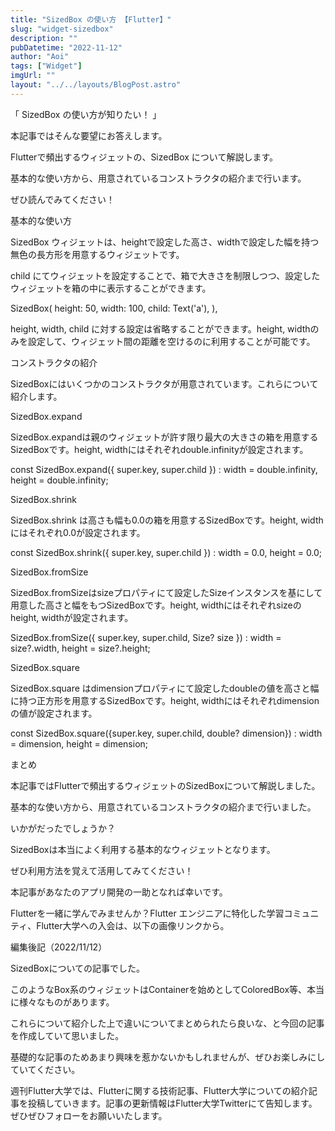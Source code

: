 ```yaml
---
title: "SizedBox の使い方 【Flutter】"
slug: "widget-sizedbox"
description: ""
pubDatetime: "2022-11-12"
author: "Aoi"
tags: ["Widget"]
imgUrl: ""
layout: "../../layouts/BlogPost.astro"
---
```



「 SizedBox の使い方が知りたい！ 」



本記事ではそんな要望にお答えします。



Flutterで頻出するウィジェットの、SizedBox について解説します。



基本的な使い方から、用意されているコンストラクタの紹介まで行います。



ぜひ読んでみてください！



基本的な使い方



SizedBox ウィジェットは、heightで設定した高さ、widthで設定した幅を持つ無色の長方形を用意するウィジェットです。



child にてウィジェットを設定することで、箱で大きさを制限しつつ、設定したウィジェットを箱の中に表示することができます。



SizedBox(
  height: 50,
  width: 100,
  child: Text('a'),
),




height, width, child に対する設定は省略することができます。height, widthのみを設定して、ウィジェット間の距離を空けるのに利用することが可能です。




コンストラクタの紹介



SizedBoxにはいくつかのコンストラクタが用意されています。これらについて紹介します。



SizedBox.expand



SizedBox.expandは親のウィジェットが許す限り最大の大きさの箱を用意するSizedBoxです。height, widthにはそれぞれdouble.infinityが設定されます。



  const SizedBox.expand({ super.key, super.child })
    : width = double.infinity,
      height = double.infinity;



SizedBox.shrink



SizedBox.shrink は高さも幅も0.0の箱を用意するSizedBoxです。height, widthにはそれぞれ0.0が設定されます。



  const SizedBox.shrink({ super.key, super.child })
    : width = 0.0,
      height = 0.0;



SizedBox.fromSize



SizedBox.fromSizeはsizeプロパティにて設定したSizeインスタンスを基にして用意した高さと幅をもつSizedBoxです。height, widthにはそれぞれsizeのheight, widthが設定されます。



  SizedBox.fromSize({ super.key, super.child, Size? size })
    : width = size?.width,
      height = size?.height;



SizedBox.square



SizedBox.square はdimensionプロパティにて設定したdoubleの値を高さと幅に持つ正方形を用意するSizedBoxです。height, widthにはそれぞれdimensionの値が設定されます。



  const SizedBox.square({super.key, super.child, double? dimension})
    : width = dimension,
      height = dimension;



まとめ



本記事ではFlutterで頻出するウィジェットのSizedBoxについて解説しました。



基本的な使い方から、用意されているコンストラクタの紹介まで行いました。



いかがだったでしょうか？



SizedBoxは本当によく利用する基本的なウィジェットとなります。



ぜひ利用方法を覚えて活用してみてください！



本記事があなたのアプリ開発の一助となれば幸いです。




Flutterを一緒に学んでみませんか？Flutter エンジニアに特化した学習コミュニティ、Flutter大学への入会は、以下の画像リンクから。










編集後記（2022/11/12）




SizedBoxについての記事でした。



このようなBox系のウィジェットはContainerを始めとしてColoredBox等、本当に様々なものがあります。



これらについて紹介した上で違いについてまとめられたら良いな、と今回の記事を作成していて思いました。



基礎的な記事のためあまり興味を惹かないかもしれませんが、ぜひお楽しみにしていてください。





週刊Flutter大学では、Flutterに関する技術記事、Flutter大学についての紹介記事を投稿していきます。記事の更新情報はFlutter大学Twitterにて告知します。ぜひぜひフォローをお願いいたします。

